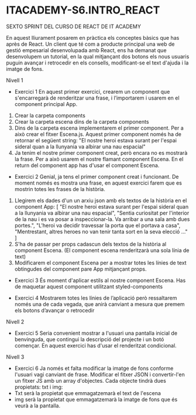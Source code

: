 # ITACADEMY-S6.INTRO_REACT
SEXTO SPRINT DEL CURSO DE REACT DE IT ACADEMY

En aquest lliurament posarem en pràctica els conceptes bàsics que has après de React. Un client que té com a producte principal una web de gestió empesarial desenvolupada amb React, ens ha demanat que desenvolupem un tutorial, en la qual mitjançant dos botons els nous usuaris puguin avançar i retrocedir en els consells, modificant-se el text d'ajuda i la imatge de fons.

Nivell 1
- Exercici 1
En aquest primer exercici, crearem un component que s'encarregarà de renderitzar una frase, i l’importarem i usarem en el component principal App.
1. Crear la carpeta components
2. Crear la carpeta escena dins de la carpeta components
3. Dins de la carpeta escena implementarem el primer component. Per a això crear el fitxer Escena.js. Aquest primer component només ha de retornar el següent string:
"El nostre heroi estava surant per l'espai sideral quan a la llunyania va albirar una nau espacial"
4. Ja tenim el nostre primer component creat, però encara no es mostrarà la frase. Per a això usarem el nostre flamant component Escena. En el return del component app has d'usar el component Escena.

- Exercici 2
Genial, ja tens el primer component creat i funcionant. De moment només es mostra una frase, en aquest exercici farem que es mostrin totes les frases de la història. 
1. Llegirem els dades d'un un arxiu json amb els textos de la història en el component App:
[
  "El nostre heroi estava surant per l'espai sideral quan a la llunyania va albirar una nau espacial",
  "Sentia curiositat per l'interior de la nau i es va posar a inspeccionar-la. Va arribar a una sala amb dues portes.",
  "L'heroi va decidir travessar la porta que el portava a casa",
  "Mentrestant, altres heroes no van tenir tanta sort en la seva elecció ..."
]
2. S'ha de passar per props cadascun dels textos de la història al component Escena. (El component escena renderitzarà una sola línia de text)
3. Modificarem el component Escena per a mostrar totes les línies de text obtingudes del component pare App mitjançant props.

- Exercici 3
És moment d'aplicar estils al nostre component Escena. Has de maquetar aquest component utilitzant styled-components

- Exercici 4
Mostrarem totes les línies de l’aplicació però ressaltarem només una de cada vegada, que anirà canviant a mesura que premem els botons d’avançar o retrocedir


Nivell 2
- Exercici 5
Seria convenient mostrar a l'usuari una pantalla inicial de benvinguda, que contingui la descripció del projecte i un botó començar. En aquest exercici has d'usar el renderitzat condicional.

Nivell 3
- Exercici 6
Ja només et falta modificar la imatge de fons conforme l'usuari vagi canviant de frase. 
Modificar el fitxer JSON i convertir-l'en un fitxer JS amb un array d'objectes. Cada objecte tindrà dues propietats: txt i img:
- Txt serà la propietat que emmagatzemarà el text de l'escena
- img serà la propietat que emmagatzemarà la imatge de fons que és veurà a la pantalla.
